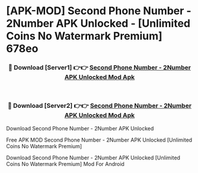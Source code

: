 # [APK-MOD] Second Phone Number - 2Number APK Unlocked - [Unlimited Coins No Watermark Premium] 678eo



<div align="center">
<h3>🔴 Download [Server1] 👉👉 <a href="https://momento.my/?title=Second_Phone_Number_-_2Number_APK_Unlocked">Second Phone Number - 2Number APK Unlocked Mod Apk</a></h3><br>

<h3>🔴 Download [Server2] 👉👉 <a href="https://momento.my/?title=Second_Phone_Number_-_2Number_APK_Unlocked">Second Phone Number - 2Number APK Unlocked Mod Apk</a></h3>
</div>



Download Second Phone Number - 2Number APK Unlocked 

Free APK MOD Second Phone Number - 2Number APK Unlocked [Unlimited Coins No Watermark Premium]

Download Second Phone Number - 2Number APK Unlocked [Unlimited Coins No Watermark Premium] Mod For Android

